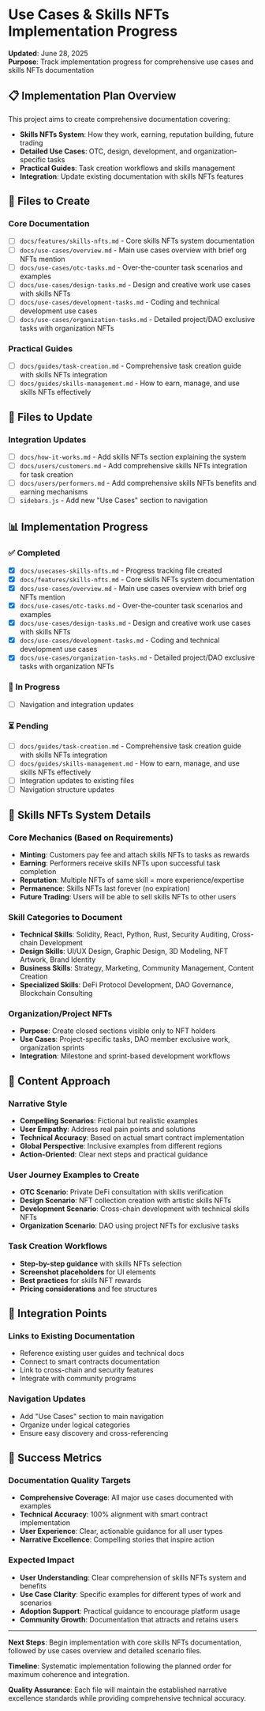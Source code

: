 # Use Cases & Skills NFTs Implementation Progress

**Updated**: June 28, 2025  
**Purpose**: Track implementation progress for comprehensive use cases and skills NFTs documentation

## 📋 Implementation Plan Overview

This project aims to create comprehensive documentation covering:
- **Skills NFTs System**: How they work, earning, reputation building, future trading
- **Detailed Use Cases**: OTC, design, development, and organization-specific tasks
- **Practical Guides**: Task creation workflows and skills management
- **Integration**: Update existing documentation with skills NFTs features

## 🎯 Files to Create

### Core Documentation
- [ ] `docs/features/skills-nfts.md` - Core skills NFTs system documentation
- [ ] `docs/use-cases/overview.md` - Main use cases overview with brief org NFTs mention
- [ ] `docs/use-cases/otc-tasks.md` - Over-the-counter task scenarios and examples
- [ ] `docs/use-cases/design-tasks.md` - Design and creative work use cases with skills NFTs
- [ ] `docs/use-cases/development-tasks.md` - Coding and technical development use cases
- [ ] `docs/use-cases/organization-tasks.md` - Detailed project/DAO exclusive tasks with organization NFTs

### Practical Guides
- [ ] `docs/guides/task-creation.md` - Comprehensive task creation guide with skills NFTs integration
- [ ] `docs/guides/skills-management.md` - How to earn, manage, and use skills NFTs effectively

## 🔄 Files to Update

### Integration Updates
- [ ] `docs/how-it-works.md` - Add skills NFTs section explaining the system
- [ ] `docs/users/customers.md` - Add comprehensive skills NFTs integration for task creation
- [ ] `docs/users/performers.md` - Add comprehensive skills NFTs benefits and earning mechanisms
- [ ] `sidebars.js` - Add new "Use Cases" section to navigation

## 📊 Implementation Progress

### ✅ Completed
- [x] `docs/usecases-skills-nfts.md` - Progress tracking file created
- [x] `docs/features/skills-nfts.md` - Core skills NFTs system documentation
- [x] `docs/use-cases/overview.md` - Main use cases overview with brief org NFTs mention
- [x] `docs/use-cases/otc-tasks.md` - Over-the-counter task scenarios and examples
- [x] `docs/use-cases/design-tasks.md` - Design and creative work use cases with skills NFTs
- [x] `docs/use-cases/development-tasks.md` - Coding and technical development use cases
- [x] `docs/use-cases/organization-tasks.md` - Detailed project/DAO exclusive tasks with organization NFTs

### 🔄 In Progress
- [ ] Navigation and integration updates

### ⏳ Pending
- [ ] `docs/guides/task-creation.md` - Comprehensive task creation guide with skills NFTs integration
- [ ] `docs/guides/skills-management.md` - How to earn, manage, and use skills NFTs effectively
- [ ] Integration updates to existing files
- [ ] Navigation structure updates

## 🎯 Skills NFTs System Details

### Core Mechanics (Based on Requirements)
- **Minting**: Customers pay fee and attach skills NFTs to tasks as rewards
- **Earning**: Performers receive skills NFTs upon successful task completion
- **Reputation**: Multiple NFTs of same skill = more experience/expertise
- **Permanence**: Skills NFTs last forever (no expiration)
- **Future Trading**: Users will be able to sell skills NFTs to other users

### Skill Categories to Document
- **Technical Skills**: Solidity, React, Python, Rust, Security Auditing, Cross-chain Development
- **Design Skills**: UI/UX Design, Graphic Design, 3D Modeling, NFT Artwork, Brand Identity
- **Business Skills**: Strategy, Marketing, Community Management, Content Creation
- **Specialized Skills**: DeFi Protocol Development, DAO Governance, Blockchain Consulting

### Organization/Project NFTs
- **Purpose**: Create closed sections visible only to NFT holders
- **Use Cases**: Project-specific tasks, DAO member exclusive work, organization sprints
- **Integration**: Milestone and sprint-based development workflows

## 📝 Content Approach

### Narrative Style
- **Compelling Scenarios**: Fictional but realistic examples
- **User Empathy**: Address real pain points and solutions
- **Technical Accuracy**: Based on actual smart contract implementation
- **Global Perspective**: Inclusive examples from different regions
- **Action-Oriented**: Clear next steps and practical guidance

### User Journey Examples to Create
- **OTC Scenario**: Private DeFi consultation with skills verification
- **Design Scenario**: NFT collection creation with artistic skills NFTs
- **Development Scenario**: Cross-chain development with technical skills NFTs
- **Organization Scenario**: DAO using project NFTs for exclusive tasks

### Task Creation Workflows
- **Step-by-step guidance** with skills NFTs selection
- **Screenshot placeholders** for UI elements
- **Best practices** for skills NFT rewards
- **Pricing considerations** and fee structures

## 🔗 Integration Points

### Links to Existing Documentation
- Reference existing user guides and technical docs
- Connect to smart contracts documentation
- Link to cross-chain and security features
- Integrate with community programs

### Navigation Updates
- Add "Use Cases" section to main navigation
- Organize under logical categories
- Ensure easy discovery and cross-referencing

## 🎯 Success Metrics

### Documentation Quality Targets
- **Comprehensive Coverage**: All major use cases documented with examples
- **Technical Accuracy**: 100% alignment with smart contract implementation
- **User Experience**: Clear, actionable guidance for all user types
- **Narrative Excellence**: Compelling stories that inspire action

### Expected Impact
- **User Understanding**: Clear comprehension of skills NFTs system and benefits
- **Use Case Clarity**: Specific examples for different types of work and scenarios
- **Adoption Support**: Practical guidance to encourage platform usage
- **Community Growth**: Documentation that attracts and retains users

---

**Next Steps**: Begin implementation with core skills NFTs documentation, followed by use cases overview and detailed scenario files.

**Timeline**: Systematic implementation following the planned order for maximum coherence and integration.

**Quality Assurance**: Each file will maintain the established narrative excellence standards while providing comprehensive technical accuracy.

